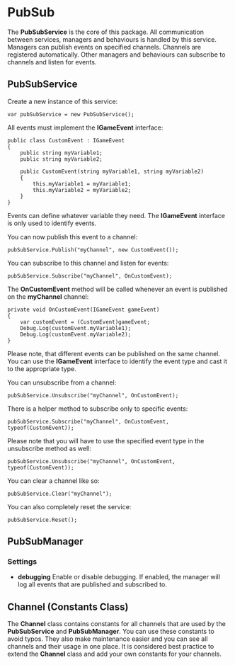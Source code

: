 # PubSub

The **PubSubService** is the core of this package. All communication between services, managers and behaviours is handled by this service. Managers can publish events on specified channels. Channels are registered automatically. Other managers and behaviours can subscribe to  channels and listen for events.

## PubSubService

Create a new instance of this service:

```
var pubSubService = new PubSubService();
```

All events must implement the **IGameEvent** interface:

```
public class CustomEvent : IGameEvent
{
    public string myVariable1;
    public string myVariable2;

    public CustomEvent(string myVariable1, string myVariable2)
    {
        this.myVariable1 = myVariable1;
        this.myVariable2 = myVariable2;
    }
}
```

Events can define whatever variable they need. The **IGameEvent** interface is only used to identify events.

You can now publish this event to a channel:

```
pubSubService.Publish("myChannel", new CustomEvent());
```

You can subscribe to this channel and listen for events:

```
pubSubService.Subscribe("myChannel", OnCustomEvent);
```

The **OnCustomEvent** method will be called whenever an event is published on the **myChannel** channel:

```
private void OnCustomEvent(IGameEvent gameEvent)
{
    var customEvent = (CustomEvent)gameEvent;
    Debug.Log(customEvent.myVariable1);
    Debug.Log(customEvent.myVariable2);
}
```

Please note, that different events can be published on the same channel. You can use the **IGameEvent** interface to identify the event type and cast it to the appropriate type.

You can unsubscribe from a channel:

```
pubSubService.Unsubscribe("myChannel", OnCustomEvent);
```

There is a helper method to subscribe only to specific events:

```
pubSubService.Subscribe("myChannel", OnCustomEvent, typeof(CustomEvent));
```

Please note that you will have to use the specified event type in the unsubscribe method as well:

```
pubSubService.Unsubscribe("myChannel", OnCustomEvent, typeof(CustomEvent));
```

You can clear a channel like so:

```
pubSubService.Clear("myChannel");
```

You can also completely reset the service:

```
pubSubService.Reset();
```

## PubSubManager

### Settings

- **debugging** Enable or disable debugging. If enabled, the manager will log all events that are published and subscribed to.

## Channel (Constants Class)

The **Channel** class contains constants for all channels that are used by the **PubSubService** and **PubSubManager**. You can use these constants to avoid typos. They also make maintenance easier and you can see all channels and their usage in one place. It is considered best practice to extend the **Channel** class and add your own constants for your channels. 
